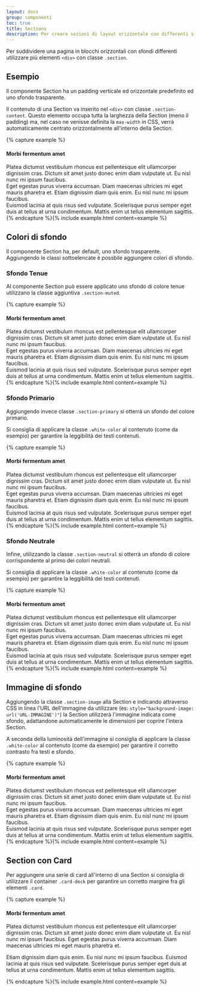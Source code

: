 ```yaml
---
layout: docs
group: componenti
toc: true
title: Sections
description: Per creare sezioni di layout orizzontale con differenti sfondi
---
```


Per suddividere una pagina in blocchi orizzontali con sfondi differenti utilizzare più elementi `<div>` con classe `.section`.

## Esempio

Il componente Section ha un padding verticale ed orizzontale predefinito ed uno sfondo trasparente.

Il contenuto di una Section va inserito nel `<div>` con classe `.section-content`. Questo elemento occupa tutta la larghezza della Section (meno il padding) ma, nel caso ne venisse definita la `max-width` in CSS, verrà automaticamente centrato orizzontalmente all'interno della Section.

{% capture example %}

<div class="section">
  <div class="section-content">
    <!-- contenuto di esempio START -->
    <div class="container">
      <div class="row mb-3">
        <div class="col-12">
          <h4>Morbi fermentum amet</h4>
        </div>
      </div>
      <div class="row">
        <div class="col-12 col-lg-6 col-xl-4 pr-0 pr-md-5 mb-3">Platea dictumst vestibulum rhoncus est pellentesque elit ullamcorper dignissim cras. Dictum sit amet justo donec enim diam vulputate ut. Eu nisl nunc mi ipsum faucibus.</div>
        <div class="col-12 col-lg-6 col-xl-4 pr-0 pr-md-5 mb-3">Eget egestas purus viverra accumsan. Diam maecenas ultricies mi eget mauris pharetra et. Etiam dignissim diam quis enim. Eu nisl nunc mi ipsum faucibus.</div>
        <div class="col-12 col-lg-6 col-xl-4 pr-0 pr-md-5">Euismod lacinia at quis risus sed vulputate. Scelerisque purus semper eget duis at tellus at urna condimentum. Mattis enim ut tellus elementum sagittis.</div>
      </div>
    </div>
    <!-- contenuto di esempio END -->
  </div>
</div>
{% endcapture %}{% include example.html content=example %}

## Colori di sfondo

Il componente Section ha, per default, uno sfondo trasparente. Aggiungendo le classi sottoelencate è possbile aggiungere colori di sfondo.

### Sfondo Tenue

Al componente Section può essere applicato uno sfondo di colore tenue utilizzano la classe aggiuntiva `.section-muted`.

{% capture example %}

<div class="section section-muted">
  <div class="section-content">
    <!-- contenuto di esempio START -->
    <div class="container">
      <div class="row mb-3">
        <div class="col-12">
          <h4>Morbi fermentum amet</h4>
        </div>
      </div>
      <div class="row">
        <div class="col-12 col-lg-6 col-xl-4 pr-0 pr-md-5 mb-3">Platea dictumst vestibulum rhoncus est pellentesque elit ullamcorper dignissim cras. Dictum sit amet justo donec enim diam vulputate ut. Eu nisl nunc mi ipsum faucibus.</div>
        <div class="col-12 col-lg-6 col-xl-4 pr-0 pr-md-5 mb-3">Eget egestas purus viverra accumsan. Diam maecenas ultricies mi eget mauris pharetra et. Etiam dignissim diam quis enim. Eu nisl nunc mi ipsum faucibus.</div>
        <div class="col-12 col-lg-6 col-xl-4 pr-0 pr-md-5">Euismod lacinia at quis risus sed vulputate. Scelerisque purus semper eget duis at tellus at urna condimentum. Mattis enim ut tellus elementum sagittis.</div>
      </div>
    </div>
    <!-- contenuto di esempio END -->
  </div>
</div>
{% endcapture %}{% include example.html content=example %}

### Sfondo Primario

Aggiungendo invece classe `.section-primary` si otterrà un sfondo del colore primario.

Si consiglia di applicare la classe `.white-color` al contenuto (come da esempio) per garantire la leggibilità dei testi contenuti.

{% capture example %}

<div class="section section-primary">
  <div class="section-content">
    <!-- contenuto di esempio START -->
    <div class="container white-color">
      <div class="row mb-3">
        <div class="col-12">
          <h4>Morbi fermentum amet</h4>
        </div>
      </div>
      <div class="row">
        <div class="col-12 col-lg-6 col-xl-4 pr-0 pr-md-5 mb-3">Platea dictumst vestibulum rhoncus est pellentesque elit ullamcorper dignissim cras. Dictum sit amet justo donec enim diam vulputate ut. Eu nisl nunc mi ipsum faucibus.</div>
        <div class="col-12 col-lg-6 col-xl-4 pr-0 pr-md-5 mb-3">Eget egestas purus viverra accumsan. Diam maecenas ultricies mi eget mauris pharetra et. Etiam dignissim diam quis enim. Eu nisl nunc mi ipsum faucibus.</div>
        <div class="col-12 col-lg-6 col-xl-4 pr-0 pr-md-5">Euismod lacinia at quis risus sed vulputate. Scelerisque purus semper eget duis at tellus at urna condimentum. Mattis enim ut tellus elementum sagittis.</div>
      </div>
    </div>
    <!-- contenuto di esempio END -->
  </div>
</div>
{% endcapture %}{% include example.html content=example %}

### Sfondo Neutrale

Infine, utilizzando la classe `.section-neutral` si otterrà un sfondo di colore corrispondente al primo dei colori neutrali.

Si consiglia di applicare la classe `.white-color` al contenuto (come da esempio) per garantire la leggibilità dei testi contenuti.

{% capture example %}

<div class="section section-neutral">
  <div class="section-content">
    <!-- contenuto di esempio START -->
    <div class="container white-color">
      <div class="row mb-3">
        <div class="col-12">
          <h4>Morbi fermentum amet</h4>
        </div>
      </div>
      <div class="row">
        <div class="col-12 col-lg-6 col-xl-4 pr-0 pr-md-5 mb-3">Platea dictumst vestibulum rhoncus est pellentesque elit ullamcorper dignissim cras. Dictum sit amet justo donec enim diam vulputate ut. Eu nisl nunc mi ipsum faucibus.</div>
        <div class="col-12 col-lg-6 col-xl-4 pr-0 pr-md-5 mb-3">Eget egestas purus viverra accumsan. Diam maecenas ultricies mi eget mauris pharetra et. Etiam dignissim diam quis enim. Eu nisl nunc mi ipsum faucibus.</div>
        <div class="col-12 col-lg-6 col-xl-4 pr-0 pr-md-5">Euismod lacinia at quis risus sed vulputate. Scelerisque purus semper eget duis at tellus at urna condimentum. Mattis enim ut tellus elementum sagittis.</div>
      </div>
    </div>
    <!-- contenuto di esempio END -->
  </div>
</div>
{% endcapture %}{% include example.html content=example %}

## Immagine di sfondo

Aggiungendo la classe `.section-image` alla Section e indicando attraverso CSS in linea l'URL dell'immagine da utilizzare (es: `style="background-image: url('URL-IMMAGINE')"`) la Section utilizzerà l'immagine indicata come sfondo, adattandone automaticamente le dimensioni per coprire l'intera Section.

A seconda della luminosità dell'immagine si consiglia di applicare la classe `.white-color` al contenuto (come da esempio) per garantire il corretto contrasto fra testi e sfondo.

{% capture example %}

<div class="section section-image" style="background-image: url('https://picsum.photos/1280/720?image=811')">
  <div class="section-content">
    <!-- contenuto di esempio START -->
    <div class="container white-color">
      <div class="row">
        <div class="col-12">
          <h4>Morbi fermentum amet</h4>
        </div>
      </div>
      <div class="row">
        <div class="col-12 col-lg-6 col-xl-4 pr-0 pr-md-5 mb-3">Platea dictumst vestibulum rhoncus est pellentesque elit ullamcorper dignissim cras. Dictum sit amet justo donec enim diam vulputate ut. Eu nisl nunc mi ipsum faucibus.</div>
        <div class="col-12 col-lg-6 col-xl-4 pr-0 pr-md-5 mb-3">Eget egestas purus viverra accumsan. Diam maecenas ultricies mi eget mauris pharetra et. Etiam dignissim diam quis enim. Eu nisl nunc mi ipsum faucibus.</div>
        <div class="col-12 col-lg-6 col-xl-4 pr-0 pr-md-5">Euismod lacinia at quis risus sed vulputate. Scelerisque purus semper eget duis at tellus at urna condimentum. Mattis enim ut tellus elementum sagittis.</div>
      </div>
    </div>
    <!-- contenuto di esempio END -->
  </div>
</div>
{% endcapture %}{% include example.html content=example %}

## Section con Card

Per aggiungere una serie di card all'interno di una Section si consiglia di utilizzare il container `.card-deck` per garantire un corretto margine fra gli elementi `.card`.

{% capture example %}

<div class="section section-muted">
  <div class="section-content">
    <!-- contenuto di esempio START -->
    <h4 class="mb-4">Morbi fermentum amet</h4>
    <div class="card-deck">
      <div class="card shadow border-0 mg-md-4">
        <div class="card-body">
          <p class="card-text">Platea dictumst vestibulum rhoncus est pellentesque elit ullamcorper dignissim cras. Dictum sit amet justo donec enim diam vulputate ut. Eu nisl nunc mi ipsum faucibus. Eget egestas purus viverra accumsan. Diam maecenas ultricies mi eget mauris pharetra et. </p>
        </div>
      </div>
      <div class="card shadow border-0 mg-md-4">
        <div class="card-body">
          <p class="card-text">Etiam dignissim diam quis enim. Eu nisl nunc mi ipsum faucibus. Euismod lacinia at quis risus sed vulputate. Scelerisque purus semper eget duis at tellus at urna condimentum. Mattis enim ut tellus elementum sagittis.</p>
        </div>
      </div>
    </div>
    <!-- contenuto di esempio END -->
  </div>
</div>
{% endcapture %}{% include example.html content=example %}
